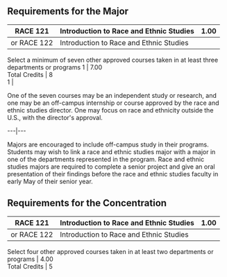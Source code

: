 ##  Requirements for the Major

RACE 121  |  Introduction to Race and Ethnic Studies  |  1.00  
---|---|---  
or RACE 122  |  Introduction to Race and Ethnic Studies  
Select a minimum of seven other approved courses taken in at least three
departments or programs  1  |  7.00  
Total Credits  |  8  
1  |

One of the seven courses may be an independent study or research, and one may
be an off-campus internship or course approved by the race and ethnic studies
director. One may focus on race and ethnicity outside the U.S., with the
director's approval.  
  
---|---  
  
Majors are encouraged to include off-campus study in their programs. Students
may wish to link a race and ethnic studies major with a major in one of the
departments represented in the program. Race and ethnic studies majors are
required to complete a senior project and give an oral presentation of their
findings before the race and ethnic studies faculty in early May of their
senior year.

##  Requirements for the Concentration

RACE 121  |  Introduction to Race and Ethnic Studies  |  1.00  
---|---|---  
or RACE 122  |  Introduction to Race and Ethnic Studies  
Select four other approved courses taken in at least two departments or
programs  |  4.00  
Total Credits  |  5

